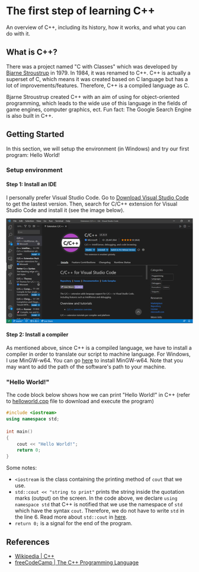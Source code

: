 # The first step of learning C++

An overview of C++, including its history, how it works, and what you can do with it.

## What is C++?

There was a project named "C with Classes" which was developed by [Bjarne Stroustrup](https://www.stroustrup.com/) in 1979. In 1984, it was renamed to C++. C++ is actually a superset of C, which means it was created based on C language but has a lot of improvements/features. Therefore, C++ is a compiled language as C.

Bjarne Stroustrup created C++ with an aim of using for object-oriented programming, which leads to the wide use of this language in the fields of game engines, computer graphics, ect. Fun fact: The Google Search Engine is also built in C++.

## Getting Started

In this section, we will setup the environment (in Windows) and try our first program: Hello World!

### **Setup environment**

#### Step 1: Install an IDE

I personally prefer Visual Studio Code. Go to [Download Visual Studio Code](https://code.visualstudio.com/download) to get the lastest version. Then, search for C/C++ extension for Visual Studio Code and install it (see the image below).

![C/C++ extension in Visual Studio Code](./images/cpp-extension-vsc.png)

#### Step 2: Install a compiler

As mentioned above, since C++ is a compiled language, we have to install a compiler in order to translate our script to machine language. For Windows, I use MinGW-w64. You can go [here](https://sourceforge.net/projects/mingw/) to install MinGW-w64. Note that you may want to add the path of the software's path to your machine.

### **"Hello World!"**

The code block below shows how we can print "Hello World!" in C++ (refer to [helloworld.cpp](./code/plp1/hello-world.cpp) file to download and execute the program)

```cpp
#include <iostream>
using namespace std;

int main()
{
    cout << "Hello World!";
    return 0;
}
```

Some notes:

- `<iostream` is the class containing the printing method of `cout` that we use.
- `std::cout << "string to print"` prints the string inside the quotation marks (output) on the screen. In the code above, we declare `using namespace std` that C++ is notified that we use the namespace of `std` which have the syntax `cout`. Therefore, we do not have to write `std` in the line 6. Read more about `std::cout` in [here](https://www.cplusplus.com/reference/iostream/cout/).
- `return 0;` is a signal for the end of the program.

## References

- [Wikipedia | C++](https://en.wikipedia.org/wiki/C%2B%2B)
- [freeCodeCamp | The C++ Programming Language](https://www.freecodecamp.org/news/the-c-plus-plus-programming-language/)
